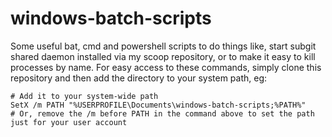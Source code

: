 # windows-batch-scripts
Some useful bat, cmd and powershell scripts to do things like, start subgit shared daemon installed via my scoop repository, or to make it easy to kill processes by name. 
For easy access to these commands, simply clone this repository and then add the directory to your system path, eg: 

```
# Add it to your system-wide path
SetX /m PATH "%USERPROFILE\Documents\windows-batch-scripts;%PATH%"
# Or, remove the /m before PATH in the command above to set the path just for your user account
```
